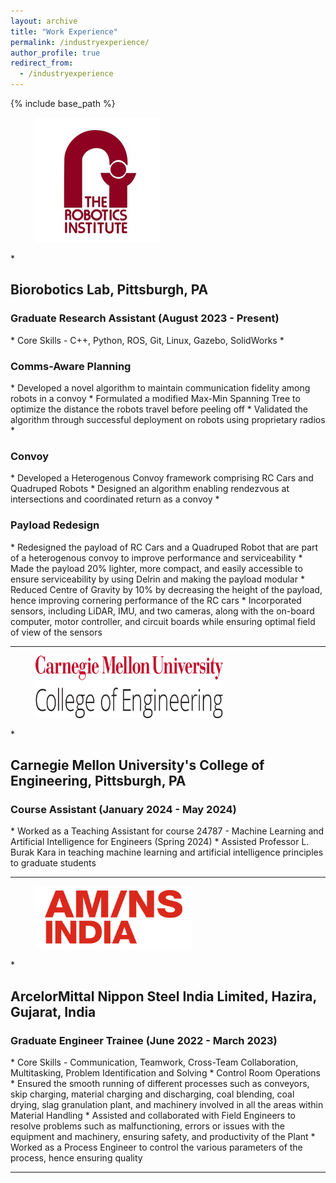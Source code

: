```yaml
---
layout: archive
title: "Work Experience"
permalink: /industryexperience/
author_profile: true
redirect_from:
  - /industryexperience
---
```


{% include base_path %}

<figure>
  <img src="/images/robotics_institute.png" alt="RI Logo" style="width:200px;height:200px;">
  </figure>
* <h2>Biorobotics Lab, Pittsburgh, PA</h2>
  <h3>Graduate Research Assistant (August 2023 - Present)</h3>
  * Core Skills - C++, Python, ROS, Git, Linux, Gazebo, SolidWorks
  * <h3>Comms-Aware Planning</h3>
    *	Developed a novel algorithm to maintain communication fidelity among robots in a convoy
    *	Formulated a modified Max-Min Spanning Tree to optimize the distance the robots travel before peeling off
    * Validated the algorithm through successful deployment on robots using proprietary radios
  * <h3>Convoy</h3>
    *	Developed a Heterogenous Convoy framework comprising RC Cars and Quadruped Robots
    *	Designed an algorithm enabling rendezvous at intersections and coordinated return as a convoy
  * <h3>Payload Redesign</h3>
    *	Redesigned the payload of RC Cars and a Quadruped Robot that are part of a heterogenous convoy to improve performance and serviceability
    * Made the payload 20% lighter, more compact, and easily accessible to ensure serviceability by using Delrin and making the payload modular
    * Reduced Centre of Gravity by 10% by decreasing the height of the payload, hence improving cornering performance of the RC cars
    * Incorporated sensors, including LiDAR, IMU, and two cameras, along with the on-board computer, motor controller, and circuit boards while ensuring optimal field of view of the sensors

---

<figure>
  <img src="/images/college_of_engineering.png" alt="COE Logo" style="width:300px;height:100px;">
  </figure>
* <h2>Carnegie Mellon University's College of Engineering, Pittsburgh, PA</h2>
  <h3>Course Assistant (January 2024 - May 2024)</h3>
  *	Worked as a Teaching Assistant for course 24787 - Machine Learning and Artificial Intelligence for Engineers (Spring 2024)
  * Assisted Professor L. Burak Kara in teaching machine learning and artificial intelligence principles to graduate students

---

<figure>
  <img src="/images/AMNS_Logo.png" alt="AM/NS Logo" style="width:250px;height:100px;">
  </figure>
* <h2>ArcelorMittal Nippon Steel India Limited, Hazira, Gujarat, India</h2>
  <h3>Graduate Engineer Trainee (June 2022 - March 2023)</h3>
  * Core Skills - Communication, Teamwork, Cross-Team Collaboration, Multitasking, Problem Identification and Solving
  * Control Room Operations
  * Ensured the smooth running of different processes such as conveyors, skip charging, material charging and discharging, coal blending, coal drying, slag granulation plant, and machinery involved in all the areas within Material Handling
  * Assisted and collaborated with Field Engineers to resolve problems such as malfunctioning, errors or issues with  the equipment and machinery, ensuring safety, and productivity of the Plant
  * Worked as a Process Engineer to control the various parameters of the process, hence ensuring quality
  
---